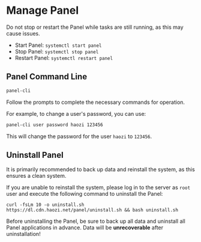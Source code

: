 # Manage Panel

Do not stop or restart the Panel while tasks are still running, as this may cause issues.

- Start Panel: `systemctl start panel`
- Stop Panel: `systemctl stop panel`
- Restart Panel: `systemctl restart panel`

## Panel Command Line

```bash
panel-cli
```

Follow the prompts to complete the necessary commands for operation.

For example, to change a user's password, you can use:

```bash
panel-cli user password haozi 123456
```

This will change the password for the user `haozi` to `123456`.

## Uninstall Panel

It is primarily recommended to back up data and reinstall the system, as this ensures a clean system.

If you are unable to reinstall the system, please log in to the server as `root` user and execute the following command to uninstall the Panel:

```shell
curl -fsLm 10 -o uninstall.sh https://dl.cdn.haozi.net/panel/uninstall.sh && bash uninstall.sh
```

Before uninstalling the Panel, be sure to back up all data and uninstall all Panel applications in advance. Data will be **unrecoverable** after uninstallation!

